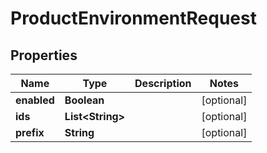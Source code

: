 

# ProductEnvironmentRequest


## Properties

| Name | Type | Description | Notes |
|------------ | ------------- | ------------- | -------------|
|**enabled** | **Boolean** |  |  [optional] |
|**ids** | **List&lt;String&gt;** |  |  [optional] |
|**prefix** | **String** |  |  [optional] |



